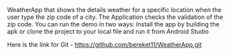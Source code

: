 WeatherApp that shows the details weather for a specific location when the user type the zip code of a city. 
The Application checks the validation of the zip code. 
You can run the demo in two ways:
Install the app by building the apk or clone the project to your local file and run it from Android Studio

Here is the link for Git - https://github.com/bereket11/WeatherApp.git
